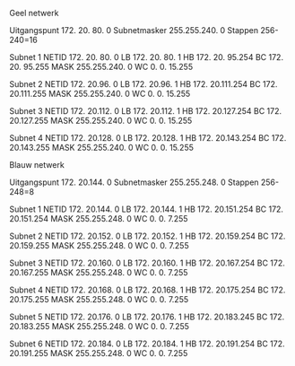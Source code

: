 Geel netwerk

Uitgangspunt  172. 20. 80.  0
Subnetmasker  255.255.240.  0
Stappen       256-240=16

Subnet 1
NETID         172. 20. 80.  0
LB            172. 20. 80.  1
HB            172. 20. 95.254
BC            172. 20. 95.255
MASK          255.255.240.  0
WC              0.  0. 15.255

Subnet 2
NETID         172. 20.96.   0
LB            172. 20.96.   1
HB            172. 20.111.254
BC            172. 20.111.255
MASK          255.255.240.  0
WC              0.  0. 15.255

Subnet 3
NETID         172. 20.112.  0
LB            172. 20.112.  1
HB            172. 20.127.254
BC            172. 20.127.255
MASK          255.255.240.  0
WC              0.  0. 15.255

Subnet 4
NETID         172. 20.128.  0
LB            172. 20.128.  1
HB            172. 20.143.254
BC            172. 20.143.255
MASK          255.255.240.  0
WC              0.  0. 15.255



Blauw netwerk

Uitgangspunt 172. 20.144.  0
Subnetmasker 255.255.248.  0
Stappen      256-248=8

Subnet 1
NETID        172. 20.144.  0
LB           172. 20.144.  1
HB           172. 20.151.254
BC           172. 20.151.254
MASK         255.255.248.  0
WC             0.  0.  7.255

Subnet 2
NETID        172. 20.152.  0
LB           172. 20.152.  1
HB           172. 20.159.254
BC           172. 20.159.255
MASK         255.255.248.  0
WC             0.  0.  7.255 

Subnet 3
NETID        172. 20.160.  0
LB           172. 20.160.  1
HB           172. 20.167.254
BC           172. 20.167.255
MASK         255.255.248.  0
WC             0.  0.  7.255

Subnet 4
NETID        172. 20.168.  0
LB           172. 20.168.  1
HB           172. 20.175.254
BC           172. 20.175.255
MASK         255.255.248.  0
WC             0.  0.  7.255

Subnet 5
NETID        172. 20.176.  0
LB           172. 20.176.  1
HB           172. 20.183.245
BC           172. 20.183.255
MASK         255.255.248.  0
WC             0.  0.  7.255

Subnet 6
NETID        172. 20.184.  0
LB           172. 20.184.  1
HB           172. 20.191.254
BC           172. 20.191.255
MASK         255.255.248.  0
WC             0.  0.  7.255
